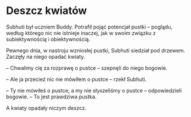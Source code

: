 # Deszcz kwiatów

Subhuti był uczniem Buddy. Potrafił pojąć potencjał pustki – poglądu, według którego nic nie istnieje inaczej, jak w swoim związku z subiektywnością i obiektywnością.

Pewnego dnia, w nastroju wzniosłej pustki, Subhuti siedział pod drzewem. Zaczęły na niego opadać kwiaty.

– Chwalimy cię za rozprawę o pustce – szepnęli do niego bogowie.

– Ale ja przecież nic nie mówiłem o pustce – rzekł Subhuti.

– Ty nie mówiłeś o pustce, a my nie słyszeliśmy o pustce – odpowiedzieli bogowie. – To jest prawdziwa pustka.

A kwiaty opadały niczym deszcz.

